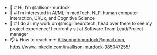 - 👋 # Hi, I’m @allison-murdock
- 👀 # I’m interested in AI/ML in medTech, NLP,  human computer interaction, UI/Ux, and Cognitive Science
- 🌱 # I do all my work on @mcgillneurotech, head over there to see my project experience! I currently sit at Software Team Lead/Project manager
- 📫 # How to reach me: Allisonnmbmurdock@gmail.com, https://www.linkedin.com/in/allison-murdock-385047255/


